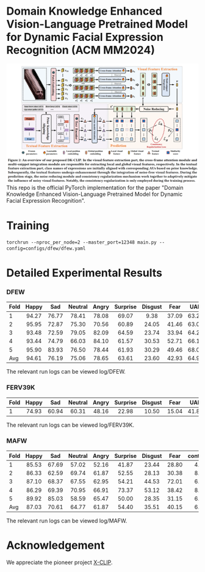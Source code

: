 # Domain Knowledge Enhanced Vision-Language Pretrained Model for Dynamic Facial Expression Recognition (ACM MM2024)
![image](Framework.png)
This repo is the official PyTorch implementation for the paper "Domain Knowledge Enhanced Vision-Language Pretrained Model for Dynamic Facial Expression Recognition".

# Training
```
torchrun --nproc_per_node=2 --master_port=12348 main.py --config=configs/dfew/dfew.yaml
```
# Detailed Experimental Results
### DFEW
| Fold | Happy |Sad | Neutral | Angry | Surprise | Disgust | Fear | UAR | WAR |
|:-----|:-----:|:-----:|:-----:|:-----:|:-----:|:-----:|:-----:|:-----:|:-----:|
| 1    | 94.27       |76.77 | 78.41  |78.08    |69.07 |9.38 |	37.09 |	63.29 |	76.21|
| 2    | 95.95       |72.87 | 75.30  |70.56    |60.89 |24.05 |	41.46 |	63.01 |	73.22|
| 3    | 93.48       |72.59 | 79.05  |82.09    |64.59 |23.74 |	33.94 |	64.21 |	75.56|
| 4    | 93.44       |74.79 | 66.03 |84.10    |61.57 |30.53 |	52.71 |	66.16 |	74.48|
| 5    | 95.90       |83.93 | 76.50  |78.44    |61.93 |30.29 |	49.46 |	68.06 |	77.57|
| Avg  | 94.61       |76.19 | 75.06  |78.65    |63.61 |23.60 |	42.93 |	64.95 |	75.41|

The relevant run logs can be viewed log/DFEW.

### FERV39K
| Fold | Happy |Sad | Neutral | Angry | Surprise | Disgust | Fear | UAR | WAR |
|:-----|:-----:|:-----:|:-----:|:-----:|:-----:|:-----:|:-----:|:-----:|:-----:|
| 1    | 74.93      |60.94 | 60.31  |48.16    |22.98 |10.50 |	15.04 |	41.84 |	52.37|

The relevant run logs can be viewed log/FERV39K.
### MAFW
|Fold| Happy|	Sad|	Neutral	|Angry|	Surprise|	Disgust|	Fear	|contempt|	anxiety|	helplessness	|disappointment|	UAR|	WAR|
|:-----|:-----:|:-----:|:-----:|:-----:|:-----:|:-----:|:-----:|:-----:|:-----:|:-----:|:-----:|:-----:|:-----:|
|1   |  85.53 |	67.69 |	57.02 |	52.16 |	41.87 |	23.44 |	28.80 |	4.17 |	40.22 |	7.48 |	2.78 |	37.38 |	50.24 | 
|2   |  86.33 |	62.59 |	69.74 |	61.87 |	52.55 |	28.13 |	30.38 |	8.52 |	28.94 |	5.70 |	7.90 |	40.24 |	53.35 |
|3   |  87.10 |	68.37 |	67.55 |	62.95 |	54.21 |	44.53 |	72.01 |	6.34 |	39.89 |	3.85 |	2.78 |	46.32 |	59.36 |
|4   |  86.29 |	69.39 |	70.95 |	66.91 |	73.37 |	53.12 |	38.42 |	8.52 |	40.99 |	1.93 |	16.67 |	47.87 |	61.35 |
|5   |  89.92 |	85.03 |	58.59 |	65.47 |	50.00 |	28.35 |	31.15 |	6.52 |	50.79 |	9.62 |	0.00 |	43.22 |	58.49 |
|Avg |  87.03 |	70.61 |	64.77 |	61.87 |	54.40 |	35.51 |	40.15 |	6.81 |	40.17 |	5.72 |	6.03 |	43.01 |	56.56 |

The relevant run logs can be viewed log/MAFW.
# Acknowledgement
We appreciate the pioneer project [X-CLIP](https://github.com/microsoft/VideoX/tree/master/X-CLIP).
